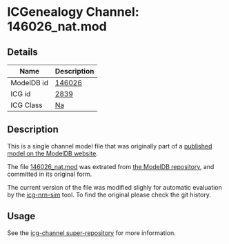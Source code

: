 # ICGenealogy Channel: 146026\_nat.mod

## Details

Name | Description
---- | -----------
ModelDB id | [146026](http://senselab.med.yale.edu/ModelDB/ShowModel.cshtml?model=146026)
ICG id | [2839](http://icg.neurotheory.ox.ac.uk/channels/2/2839)
ICG Class | [Na](http://icg.neurotheory.ox.ac.uk/channels/2)

## Description

This is a single channel model file that was originally part of a [published model on the ModelDB website](http://senselab.med.yale.edu/mModelDB/ShowModel.cshtml?model=146026).


The file [146026\_nat.mod](146026_nat.mod) was extrated from [the ModelDB repository](http://senselab.med.yale.edu/ModelDB/ShowModel.cshtml?model=146026), and committed in its original form.

The current version of the file was modified slighly for automatic evaluation by the [icg-nrn-sim](https://github.com/icgenealogy/icg-nrn-sim) tool. To find the original please check the git history.


## Usage

See the [icg-channel super-repository](https://github.com/icgenealogy/icg-channels) for more information.